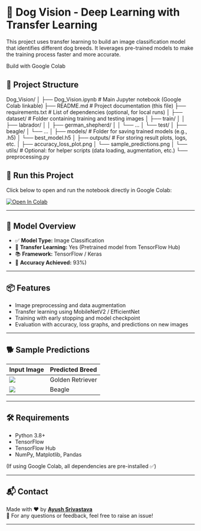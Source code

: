 # 🐶 Dog Vision - Deep Learning with Transfer Learning

This project uses transfer learning to build an image classification model that identifies different dog breeds. It leverages pre-trained models to make the training process faster and more accurate.

Build with Google Colab

## 📁 Project Structure

Dog_Vision/
│
├── Dog_Vision.ipynb           # Main Jupyter notebook (Google Colab linkable)
├── README.md                  # Project documentation (this file)
├── requirements.txt           # List of dependencies (optional, for local runs)
│
├── dataset/                   # Folder containing training and testing images
│   ├── train/
│   │   ├── labrador/
│   │   ├── german_shepherd/
│   │   └── ... 
│   └── test/
│       ├── beagle/
│       └── ...
│
├── models/                    # Folder for saving trained models (e.g., .h5)
│   └── best_model.h5
│
├── outputs/                   # For storing result plots, logs, etc.
│   ├── accuracy_loss_plot.png
│   └── sample_predictions.png
│
└── utils/                     # Optional: for helper scripts (data loading, augmentation, etc.)
    └── preprocessing.py


## 🚀 Run this Project

Click below to open and run the notebook directly in Google Colab:

[![Open In Colab](https://colab.research.google.com/assets/colab-badge.svg)](https://colab.research.google.com/github/Ayush546230/Amazon/blob/main/Dog_Vision.ipynb)

---

## 🧠 Model Overview

- ✅ **Model Type:** Image Classification
- 🔁 **Transfer Learning:** Yes (Pretrained model from TensorFlow Hub)
- 📚 **Framework:** TensorFlow / Keras
- 🎯 **Accuracy Achieved:** 93%)

---

## 📦 Features

- Image preprocessing and data augmentation  
- Transfer learning using MobileNetV2 / EfficientNet  
- Training with early stopping and model checkpoint  
- Evaluation with accuracy, loss graphs, and predictions on new images

---

## 🐕 Sample Predictions

| Input Image | Predicted Breed |
|-------------|------------------|
| ![](sample_dog1.jpg) | Golden Retriever |
| ![](sample_dog2.jpg) | Beagle |

---

## 🛠️ Requirements

- Python 3.8+
- TensorFlow
- TensorFlow Hub
- NumPy, Matplotlib, Pandas

(If using Google Colab, all dependencies are pre-installed ✅)

---

## 📬 Contact

Made with ❤️ by **[Ayush Srivastava](https://github.com/Ayush546230)**  
📧 For any questions or feedback, feel free to raise an issue!

---



